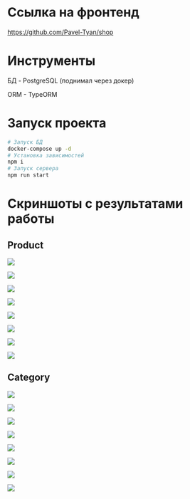 # Ссылка на фронтенд

https://github.com/Pavel-Tyan/shop

# Инструменты

БД - PostgreSQL (поднимал через докер)

ORM - TypeORM

# Запуск проекта

```bash
# Запуск БД
docker-compose up -d
# Установка зависимостей
npm i
# Запуск сервера
npm run start
```

# Скриншоты с результатами работы

## Product

![](/.github/assets/product/post_product.png)

![](/.github/assets/product/get_product_all.png)

![](/.github/assets/product/get_product.png)

![](/.github/assets/product/get_product_error.png)

![](/.github/assets/product/put_product.png)

![](/.github/assets/product/put_product_error.png)

![](/.github/assets/product/delete_product.png)

![](/.github/assets/product/delete_product_error.png)

## Category

![](/.github/assets/category/post_category.png)

![](/.github/assets/category/get_category_all.png)

![](/.github/assets/category/get_category.png)

![](/.github/assets/category/get_category_error.png)

![](/.github/assets/category/put_category.png)

![](/.github/assets/category/put_category_error.png)

![](/.github/assets/category/delete_category.png)

![](/.github/assets/category/delete_category_error.png)
